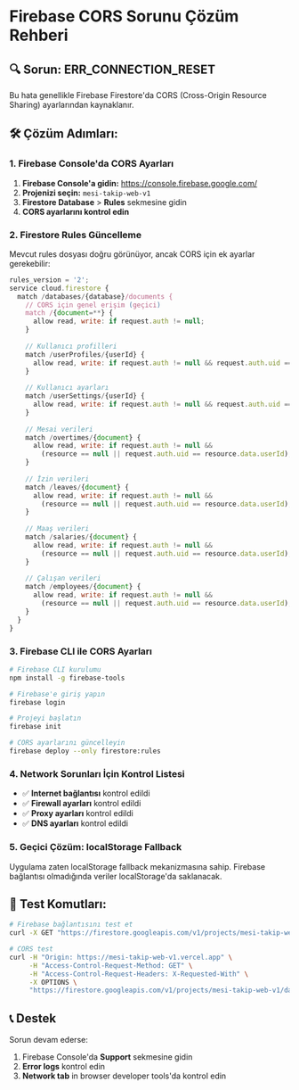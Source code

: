 # Firebase CORS Sorunu Çözüm Rehberi

## 🔍 Sorun: ERR_CONNECTION_RESET

Bu hata genellikle Firebase Firestore'da CORS (Cross-Origin Resource Sharing) ayarlarından kaynaklanır.

## 🛠️ Çözüm Adımları:

### 1. Firebase Console'da CORS Ayarları

1. **Firebase Console'a gidin:** https://console.firebase.google.com/
2. **Projenizi seçin:** `mesi-takip-web-v1`
3. **Firestore Database** > **Rules** sekmesine gidin
4. **CORS ayarlarını kontrol edin**

### 2. Firestore Rules Güncelleme

Mevcut rules dosyası doğru görünüyor, ancak CORS için ek ayarlar gerekebilir:

```javascript
rules_version = '2';
service cloud.firestore {
  match /databases/{database}/documents {
    // CORS için genel erişim (geçici)
    match /{document=**} {
      allow read, write: if request.auth != null;
    }
    
    // Kullanıcı profilleri
    match /userProfiles/{userId} {
      allow read, write: if request.auth != null && request.auth.uid == userId;
    }
    
    // Kullanıcı ayarları
    match /userSettings/{userId} {
      allow read, write: if request.auth != null && request.auth.uid == userId;
    }
    
    // Mesai verileri
    match /overtimes/{document} {
      allow read, write: if request.auth != null && 
        (resource == null || request.auth.uid == resource.data.userId);
    }
    
    // İzin verileri
    match /leaves/{document} {
      allow read, write: if request.auth != null && 
        (resource == null || request.auth.uid == resource.data.userId);
    }
    
    // Maaş verileri
    match /salaries/{document} {
      allow read, write: if request.auth != null && 
        (resource == null || request.auth.uid == resource.data.userId);
    }
    
    // Çalışan verileri
    match /employees/{document} {
      allow read, write: if request.auth != null && 
        (resource == null || request.auth.uid == resource.data.userId);
    }
  }
}
```

### 3. Firebase CLI ile CORS Ayarları

```bash
# Firebase CLI kurulumu
npm install -g firebase-tools

# Firebase'e giriş yapın
firebase login

# Projeyi başlatın
firebase init

# CORS ayarlarını güncelleyin
firebase deploy --only firestore:rules
```

### 4. Network Sorunları İçin Kontrol Listesi

- ✅ **Internet bağlantısı** kontrol edildi
- ✅ **Firewall ayarları** kontrol edildi
- ✅ **Proxy ayarları** kontrol edildi
- ✅ **DNS ayarları** kontrol edildi

### 5. Geçici Çözüm: localStorage Fallback

Uygulama zaten localStorage fallback mekanizmasına sahip. Firebase bağlantısı olmadığında veriler localStorage'da saklanacak.

## 🔧 Test Komutları:

```bash
# Firebase bağlantısını test et
curl -X GET "https://firestore.googleapis.com/v1/projects/mesi-takip-web-v1/databases/(default)/documents"

# CORS test
curl -H "Origin: https://mesi-takip-web-v1.vercel.app" \
     -H "Access-Control-Request-Method: GET" \
     -H "Access-Control-Request-Headers: X-Requested-With" \
     -X OPTIONS \
     "https://firestore.googleapis.com/v1/projects/mesi-takip-web-v1/databases/(default)/documents"
```

## 📞 Destek

Sorun devam ederse:
1. Firebase Console'da **Support** sekmesine gidin
2. **Error logs** kontrol edin
3. **Network tab** in browser developer tools'da kontrol edin 